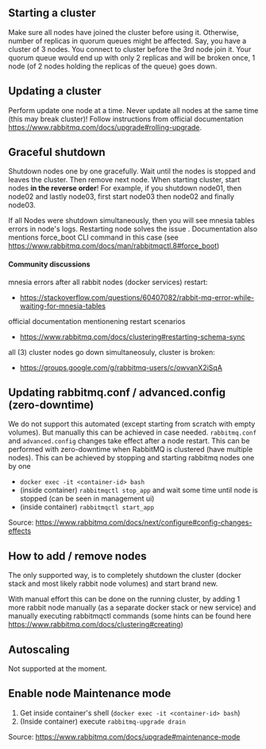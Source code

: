 ## Starting a cluster

Make sure all nodes have joined the cluster before using it. Otherwise, number of replicas in quorum queues might be affected. Say, you have a cluster of 3 nodes. You connect to cluster before the 3rd node join it. Your quorum queue would end up with only 2 replicas and will be broken once, 1 node (of 2 nodes holding the replicas of the queue) goes down.

## Updating a cluster

Perform update one node at a time. Never update all nodes at the same time (this may break cluster)! Follow instructions from official documentation https://www.rabbitmq.com/docs/upgrade#rolling-upgrade.

## Graceful shutdown

Shutdown nodes one by one gracefully. Wait until the nodes is stopped and leaves the cluster. Then remove next node. When starting cluster, start nodes **in the reverse order**! For example, if you shutdown node01, then node02 and lastly node03, first start node03 then node02 and finally node03.

If all Nodes were shutdown simultaneously, then you will see mnesia tables errors in node's logs. Restarting node solves the issue . Documentation also mentions force_boot CLI command in this case (see https://www.rabbitmq.com/docs/man/rabbitmqctl.8#force_boot)

#### Community discussions
mnesia errors after all rabbit nodes (docker services) restart:
* https://stackoverflow.com/questions/60407082/rabbit-mq-error-while-waiting-for-mnesia-tables

official documentation mentionening restart scenarios
* https://www.rabbitmq.com/docs/clustering#restarting-schema-sync

all (3) cluster nodes go down simultaneosuly, cluster is broken:
* https://groups.google.com/g/rabbitmq-users/c/owvanX2iSqA

## Updating rabbitmq.conf / advanced.config (zero-downtime)

We do not support this automated (except starting from scratch with empty volumes). But manually this can be achieved in case needed. `rabbitmq.conf` and `advanced.config` changes take effect after a node restart. This can be performed with zero-downtime when RabbitMQ is clustered (have multiple nodes). This can be achieved by stopping and starting rabbitmq nodes one by one
* `docker exec -it <container-id> bash`
* (inside container) `rabbitmqctl stop_app` and wait some time until node is stopped (can be seen in management ui)
* (inside container) `rabbitmqctl start_app`

Source: https://www.rabbitmq.com/docs/next/configure#config-changes-effects

## How to add / remove nodes

The only supported way, is to completely shutdown the cluster (docker stack and most likely rabbit node volumes) and start brand new.

With manual effort this can be done on the running cluster, by adding 1 more rabbit node manually (as a separate docker stack or new service) and manually executing rabbitmqctl commands (some hints can be found here https://www.rabbitmq.com/docs/clustering#creating)

## Autoscaling

Not supported at the moment.

## Enable node Maintenance mode

1. Get inside container's shell (`docker exec -it <container-id> bash`)
2. (Inside container) execute `rabbitmq-upgrade drain`

Source: https://www.rabbitmq.com/docs/upgrade#maintenance-mode
